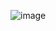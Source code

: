 ![image](https://github.com/amerihn/conference_event_planner/assets/145149460/d54ed242-977b-49f0-b04c-7659f65f8601)
